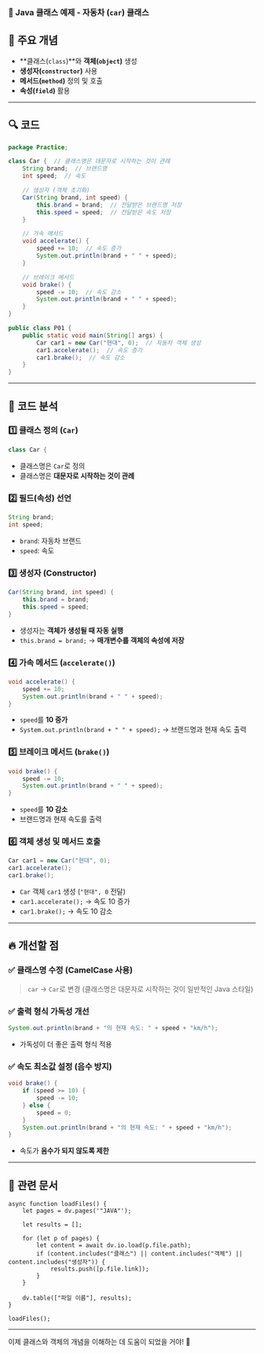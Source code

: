 ### 🚗 Java 클래스 예제 - 자동차 (`car`) 클래스

## 📌 주요 개념

- **클래스(`class`)**와 **객체(`object`)** 생성
- **생성자(`constructor`)** 사용
- **메서드(`method`)** 정의 및 호출
- **속성(`field`)** 활용

---

## 🔍 코드

```java
package Practice;

class Car {  // 클래스명은 대문자로 시작하는 것이 관례
    String brand;  // 브랜드명
    int speed;  // 속도

    // 생성자 (객체 초기화)
    Car(String brand, int speed) {  
        this.brand = brand;  // 전달받은 브랜드명 저장
        this.speed = speed;  // 전달받은 속도 저장
    }

    // 가속 메서드
    void accelerate() {
        speed += 10;  // 속도 증가
        System.out.println(brand + " " + speed);
    }

    // 브레이크 메서드
    void brake() {
        speed -= 10;  // 속도 감소
        System.out.println(brand + " " + speed);
    }
}

public class P01 {
    public static void main(String[] args) {
        Car car1 = new Car("현대", 0);  // 자동차 객체 생성
        car1.accelerate();  // 속도 증가
        car1.brake();  // 속도 감소
    }
}
```

---

## 🔎 코드 분석

### 1️⃣ **클래스 정의 (`Car`)**

```java
class Car {
```

- 클래스명은 `Car`로 정의
- 클래스명은 **대문자로 시작하는 것이 관례**

### 2️⃣ **필드(속성) 선언**

```java
String brand;
int speed;
```

- `brand`: 자동차 브랜드
- `speed`: 속도

### 3️⃣ **생성자 (Constructor)**

```java
Car(String brand, int speed) {  
    this.brand = brand;
    this.speed = speed;
}
```

- 생성자는 **객체가 생성될 때 자동 실행**
- `this.brand = brand;` → **매개변수를 객체의 속성에 저장**

### 4️⃣ **가속 메서드 (`accelerate()`)**

```java
void accelerate() {
    speed += 10;
    System.out.println(brand + " " + speed);
}
```

- `speed`를 **10 증가**
- `System.out.println(brand + " " + speed);` → 브랜드명과 현재 속도 출력

### 5️⃣ **브레이크 메서드 (`brake()`)**

```java
void brake() {
    speed -= 10;
    System.out.println(brand + " " + speed);
}
```

- `speed`를 **10 감소**
- 브랜드명과 현재 속도를 출력

### 6️⃣ **객체 생성 및 메서드 호출**

```java
Car car1 = new Car("현대", 0);
car1.accelerate();
car1.brake();
```

- `Car` 객체 `car1` 생성 (`"현대", 0` 전달)
- `car1.accelerate();` → 속도 10 증가
- `car1.brake();` → 속도 10 감소

---

## 🔥 개선할 점

### ✅ **클래스명 수정 (CamelCase 사용)**

> `car` → `Car`로 변경 (클래스명은 대문자로 시작하는 것이 일반적인 Java 스타일)

### ✅ **출력 형식 가독성 개선**

```java
System.out.println(brand + "의 현재 속도: " + speed + "km/h");
```

- 가독성이 더 좋은 출력 형식 적용

### ✅ **속도 최소값 설정 (음수 방지)**

```java
void brake() {
    if (speed >= 10) {
        speed -= 10;
    } else {
        speed = 0;
    }
    System.out.println(brand + "의 현재 속도: " + speed + "km/h");
}
```

- 속도가 **음수가 되지 않도록 제한**

---

## 📌 관련 문서

```dataviewjs
async function loadFiles() {
    let pages = dv.pages('"JAVA"');  

    let results = [];

    for (let p of pages) {
        let content = await dv.io.load(p.file.path); 
        if (content.includes("클래스") || content.includes("객체") || content.includes("생성자")) {
            results.push([p.file.link]); 
        }
    }

    dv.table(["파일 이름"], results);
}

loadFiles();
```

---

이제 클래스와 객체의 개념을 이해하는 데 도움이 되었을 거야! 🚀